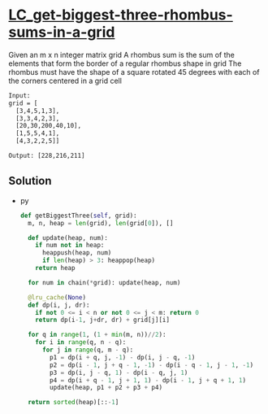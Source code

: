 # [LC_get-biggest-three-rhombus-sums-in-a-grid](https://leetcode.com/problems/get-biggest-three-rhombus-sums-in-a-grid)

Given an m x n integer matrix grid
A rhombus sum is the sum of the elements that form the border of a regular rhombus shape in grid
The rhombus must have the shape of a square rotated 45 degrees with each of the corners centered in a grid cell

```txt
Input:
grid = [
  [3,4,5,1,3],
  [3,3,4,2,3],
  [20,30,200,40,10],
  [1,5,5,4,1],
  [4,3,2,2,5]]

Output: [228,216,211]
```

## Solution

* py

  ```py
  def getBiggestThree(self, grid):
    m, n, heap = len(grid), len(grid[0]), []

    def update(heap, num):
      if num not in heap:
        heappush(heap, num)
        if len(heap) > 3: heappop(heap)
      return heap

    for num in chain(*grid): update(heap, num)

    @lru_cache(None)
    def dp(i, j, dr):
      if not 0 <= i < n or not 0 <= j < m: return 0
      return dp(i-1, j+dr, dr) + grid[j][i]

    for q in range(1, (1 + min(m, n))//2):
      for i in range(q, n - q):
        for j in range(q, m - q):
          p1 = dp(i + q, j, -1) - dp(i, j - q, -1)
          p2 = dp(i - 1, j + q - 1, -1) - dp(i - q - 1, j - 1, -1)
          p3 = dp(i, j - q, 1) - dp(i - q, j, 1)
          p4 = dp(i + q - 1, j + 1, 1) - dp(i - 1, j + q + 1, 1)
          update(heap, p1 + p2 + p3 + p4)

    return sorted(heap)[::-1]
  ```
